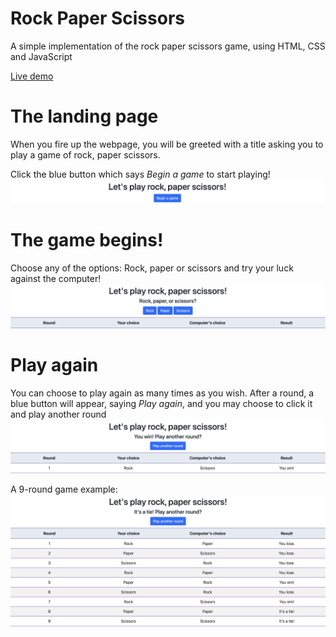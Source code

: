 # Rock Paper Scissors
A simple implementation of the rock paper scissors game, using HTML, CSS and JavaScript

[Live demo](https://moostofa.github.io/Rock-Paper-Scissors/)

# The landing page
When you fire up the webpage, you will be greeted with a title asking you to play a game of rock, paper scissors.

Click the blue button which says _Begin a game_ to start playing!
![Landing page](images/Landing-page.png)

# The game begins!
Choose any of the options: Rock, paper or scissors and try your luck against the computer!
![Game begin](images/Game-begin.png)

# Play again
You can choose to play again as many times as you wish. After a round, a blue button will appear, saying _Play again_, and you may choose to click it and play another round
![Play again](images/Play-again.png)

A 9-round game example:
![Game example](images/Repeat.png)
